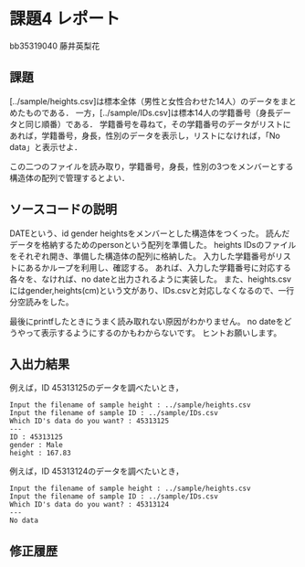 # 課題4 レポート

bb35319040 藤井英梨花

## 課題

[../sample/heights.csv]は標本全体（男性と女性合わせた14人）のデータをまとめたものである．
一方，[../sample/IDs.csv]は標本14人の学籍番号（身長データと同じ順番）である．
学籍番号を尋ねて，その学籍番号のデータがリストにあれば，学籍番号，身長，性別のデータを表示し，リストになければ，「No data」と表示せよ．

この二つのファイルを読み取り，学籍番号，身長，性別の3つをメンバーとする構造体の配列で管理するとよい．

## ソースコードの説明
DATEという、id gender heightsをメンバーとした構造体をつくった。
読んだデータを格納するためのpersonという配列を準備した。
heights IDsのファイルをそれぞれ開き、準備した構造体の配列に格納した。
入力した学籍番号がリストにあるかループを利用し、確認する。
あれば、入力した学籍番号に対応する各々を、なければ、no dateと出力されるように実装した。
また、heights.csvにはgender,heights(cm)という文があり、IDs.csvと対応しなくなるので、一行分空読みをした。

最後にprintfしたときにうまく読み取れない原因がわかりません。
no dateをどうやって表示するようにするのかもわからないです。
ヒントお願いします。

## 入出力結果

例えば，ID 45313125のデータを調べたいとき，

```
Input the filename of sample height : ../sample/heights.csv
Input the filename of sample ID : ../sample/IDs.csv
Which ID's data do you want? : 45313125
---
ID : 45313125
gender : Male
height : 167.83
```

例えば，ID 45313124のデータを調べたいとき，

```
Input the filename of sample height : ../sample/heights.csv
Input the filename of sample ID : ../sample/IDs.csv
Which ID's data do you want? : 45313124
---
No data
```



## 修正履歴

